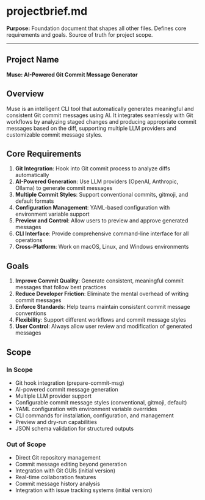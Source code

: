 # projectbrief.md

**Purpose:**
Foundation document that shapes all other files.
Defines core requirements and goals.
Source of truth for project scope.

---

## Project Name

**Muse: AI-Powered Git Commit Message Generator**

## Overview

Muse is an intelligent CLI tool that automatically generates meaningful and consistent Git commit messages using AI. It integrates seamlessly with Git workflows by analyzing staged changes and producing appropriate commit messages based on the diff, supporting multiple LLM providers and customizable commit message styles.

## Core Requirements

1. **Git Integration**: Hook into Git commit process to analyze diffs automatically
2. **AI-Powered Generation**: Use LLM providers (OpenAI, Anthropic, Ollama) to generate commit messages
3. **Multiple Commit Styles**: Support conventional commits, gitmoji, and default formats
4. **Configuration Management**: YAML-based configuration with environment variable support
5. **Preview and Control**: Allow users to preview and approve generated messages
6. **CLI Interface**: Provide comprehensive command-line interface for all operations
7. **Cross-Platform**: Work on macOS, Linux, and Windows environments

## Goals

1. **Improve Commit Quality**: Generate consistent, meaningful commit messages that follow best practices
2. **Reduce Developer Friction**: Eliminate the mental overhead of writing commit messages
3. **Enforce Standards**: Help teams maintain consistent commit message conventions
4. **Flexibility**: Support different workflows and commit message styles
5. **User Control**: Always allow user review and modification of generated messages

## Scope

### In Scope

- Git hook integration (prepare-commit-msg)
- AI-powered commit message generation
- Multiple LLM provider support
- Configurable commit message styles (conventional, gitmoji, default)
- YAML configuration with environment variable overrides
- CLI commands for installation, configuration, and management
- Preview and dry-run capabilities
- JSON schema validation for structured outputs

### Out of Scope

- Direct Git repository management
- Commit message editing beyond generation
- Integration with Git GUIs (initial version)
- Real-time collaboration features
- Commit message history analysis
- Integration with issue tracking systems (initial version)
